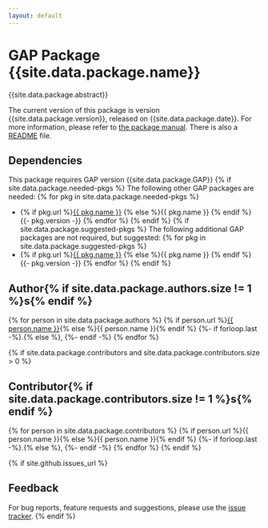 ```yaml
---
layout: default
---
```


# GAP Package {{site.data.package.name}}

{{site.data.package.abstract}}

The current version of this package is version {{site.data.package.version}}, released on {{site.data.package.date}}.
For more information, please refer to [the package manual]({{site.data.package.doc-html}}).
There is also a [README](README.html) file.

## Dependencies

This package requires GAP version {{site.data.package.GAP}}
{% if site.data.package.needed-pkgs %}
The following other GAP packages are needed:
{% for pkg in site.data.package.needed-pkgs %}
- {% if pkg.url %}<a href="{{ pkg.url }}">{{ pkg.name }}</a> {% else %}{{ pkg.name }} {% endif %}
  {{- pkg.version -}}
{% endfor %}
{% endif %}
{% if site.data.package.suggested-pkgs %}
The following additional GAP packages are not required, but suggested:
{% for pkg in site.data.package.suggested-pkgs %}
- {% if pkg.url %}<a href="{{ pkg.url }}">{{ pkg.name }}</a> {% else %}{{ pkg.name }} {% endif %}
  {{- pkg.version -}}
{% endfor %}
{% endif %}


## Author{% if site.data.package.authors.size != 1 %}s{% endif %}
{% for person in site.data.package.authors %}
 {% if person.url %}<a href="{{ person.url }}">{{ person.name }}</a>{% else %}{{ person.name }}{% endif %}
 {%- if forloop.last -%}.{% else %}, {%- endif -%}
{% endfor %}

{% if site.data.package.contributors and site.data.package.contributors.size > 0 %}
## Contributor{% if site.data.package.contributors.size != 1 %}s{% endif %}
 {% for person in site.data.package.contributors %}
  {% if person.url %}{{ person.name }}{% else %}{{ person.name }}{% endif %}
  {%- if forloop.last -%}.{% else %}, {%- endif -%}
 {% endfor %}
{% endif %}

{% if site.github.issues_url %}
## Feedback

For bug reports, feature requests and suggestions, please use the
[issue tracker]({{site.github.issues_url}}).
{% endif %}
